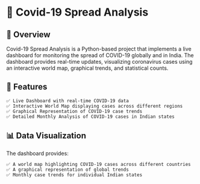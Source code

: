 # 🦠 Covid-19 Spread Analysis
## 📌 Overview

Covid-19 Spread Analysis is a Python-based project that implements a live dashboard for monitoring the spread of COVID-19 globally and in India. The dashboard provides real-time updates, visualizing coronavirus cases using an interactive world map, graphical trends, and statistical counts.

## 🎯 Features

    ✅ Live Dashboard with real-time COVID-19 data
    ✅ Interactive World Map displaying cases across different regions
    ✅ Graphical Representation of COVID-19 case trends
    ✅ Detailed Monthly Analysis of COVID-19 cases in Indian states

## 📊 Data Visualization

The dashboard provides:

    ✅ A world map highlighting COVID-19 cases across different countries
    ✅ A graphical representation of global trends
    ✅ Monthly case trends for individual Indian states
